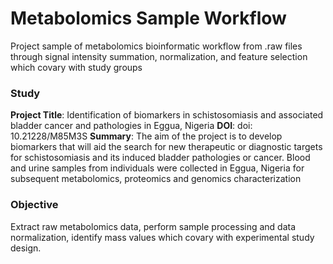 # Metabolomics Sample Workflow

Project sample of metabolomics bioinformatic workflow from .raw files through signal intensity summation, normalization, and feature selection which covary with study groups

### Study

__Project Title__: Identification of biomarkers in schistosomiasis and associated bladder cancer and pathologies in Eggua, Nigeria
__DOI__: doi: 10.21228/M85M3S
__Summary__: The aim of the project is to develop biomarkers that will aid the search for new therapeutic or diagnostic targets for schistosomiasis and its induced bladder pathologies or cancer. Blood and urine samples from individuals were collected in Eggua, Nigeria for subsequent metabolomics, proteomics and genomics characterization
### Objective

Extract raw metabolomics data, perform sample processing and data normalization, identify mass values which covary with experimental study design.